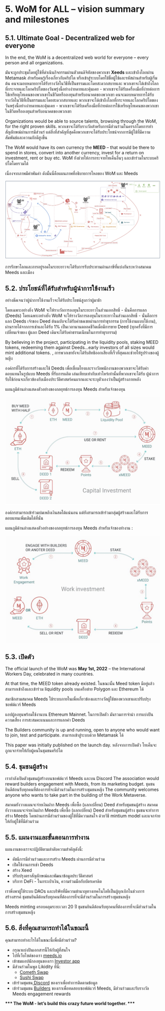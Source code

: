 # 5. WoM for ALL – vision summary and milestones

## 5.1. Ultimate Goal - Decentralized web for everyone

In the end, the WoM is a decentralized web world for everyone – every person and all organizations.

มันจะถูกประชุมโดยผู้ใช้ที่ดำเนินกิจกรรมผ่านตัวตนดิจิทัลของพวกเขา **Xeeds** และเข้าถึงโลกผ่าน Metamask สำหรับคนรู้เรื่องเกี่ยวกับคริปโต หรือเข้าสู่ระบบโดยใช้ชื่อผู้ใช้และรหัสผ่านสำหรับผู้เริ่มต้น คนจะมอบหมายการได้รับรางวัลในวิธีที่เป็นธรรมและโดยสะดวกสบายและ พวกเขาจะได้เข้าถึงโลกที่กระจายและโลกคริปโตของวันพรุ่งนี้อย่างง่ายดายและคุ้นเคย - พวกเขาจะได้รับเครื่องมือที่ง่ายต่อการใช้เหรียญโทเคนของพวกเขาในชีวิตหรือลงทุนสำหรับอนาคตของพวกเขา คนจะมอบหมายการได้รับรางวัลในวิธีที่เป็นธรรมและโดยสะดวกสบายและ พวกเขาจะได้เข้าถึงโลกที่กระจายและโลกคริปโตของวันพรุ่งนี้อย่างง่ายดายและคุ้นเคย - พวกเขาจะได้รับเครื่องมือที่ง่ายต่อการใช้เหรียญโทเคนของพวกเขาในชีวิตหรือลงทุนสำหรับอนาคตของพวกเขา

Organizations would be able to source talents, browsing through the WoM, for the right proven skills. พวกเขาจะได้รับรางวัลสำหรับการมีส่วนร่วมในครรภ์โดยการทำสัญลักษณ์ผ่านการมีส่วนร่ แต่สิ่งที่สำคัญที่สุดคือพวกเขาจะได้รับประโยชน์จากการมีผู้ใช้ที่มีความสัมพันธ์และความภักดีสูงขึ้น

The WoM would have its own currency the **MEED** – that would be there to spend in stores, convert into another currency, invest for a return on investment, rent or buy etc. WoM ยังช่วยให้การกระจายโทเค็นอื่นๆ และเข้าร่วมในระบบคริปโตโดยรวมได้

เนื่องจากภาพมีค่าพันคำ ดังนั้นนี่คือแผนภาพที่อธิบายการไหลของ WoM และ Meeds

![การไหลของ WoM และ Meeds](en/img/wom-flows.png)

การรักษาโลกและการอยู่รอดในระยะยาวจะได้รับการรับประทานผ่านภาษีที่แบ่งกันระหว่างสมาคม Meeds และเมือง

## 5.2. ประโยชน์ที่ได้รับสำหรับผู้นำการใช้งานเร็ว

อย่างชัดเจนว่าผู้นำการใช้งานเร็วจะได้รับประโยชน์สูงกว่าผู้มาช้า

โดยเฉพาะอย่างยิ่ง WoM จะให้รางวัลการลงทุนในระยะยาวในส่วนเอกสิทธิ์ - นั่นคือการแลก (Deeds) โดยเฉพาะอย่างยิ่ง WoM จะให้รางวัลการลงทุนในระยะยาวในส่วนเอกสิทธิ์ - นั่นคือการแลก Deeds เจ้าของ Deed ต้นฉบับจะได้รับค่าชดเชยผ่านการทำธุรกรรม (การใช้งานแบบใช้งาน), ผ่านรายได้จากการเช่าและได้รับ 1% เป็นเวลานานตลอดชีวิตเมื่อมีการขาย Deed (ทุกครั้งที่มีการเปลี่ยนเจ้าของ ผู้แลก Deed เดิมจะได้รับค่าธรรมเนียมในการทำธุรกรรม)

By believing in the project, participating in the liquidity pools, staking MEED tokens, redeeming them against Deeds...early investors of all sizes would mint additional tokens. , การพวกเขายังจะได้รับสิทธิออกเสียงที่เร็วที่สุดและช่วยให้รูปร่างของผู้หญิง

องค์กรที่ได้รับการสร้างและใช้ Deeds เพื่อเชื่อมโยงและรางวัลพนักงานของพวกเขาจะได้รับค่าตอบแทนในรูปแบบ Meeds ที่รับการผลิต เล่นเทียบเท่ากับเท่าไหร่เท่านั้นที่พวกเขาจะได้รับ ผู้นำการรับใช้ก่อนจะเกี่ยวข้องกับเมืองประวัติศาสตร์คนแรกและจะระบุตัวเองว่าเป็นผู้สร้างภายหลัง

แผนภูมิด้านล่างแสดงตัวอย่างของกลยุทธ์การลงทุน Meeds สำหรับเจ้าของทุน

![กลยุทธ์การลงทุน Meeds สำหรับเจ้าของทุน](en/img/invest-capital.png)

องค์กรสามารถเข้าร่วมบ่มเพลิงเงินสดได้แน่นอน แต่ยังสามารถเข้าร่วมกลุ่มผู้สร้างและได้รับการตอบแทนเพิ่มเติมได้ที่นั่น

แผนภูมิด้านล่างแสดงตัวอย่างของกลยุทธ์การลงทุน Meeds สำหรับเจ้าของทำงาน :

![กลยุทธ์การลงทุน Meeds สำหรับเจ้าของทำงาน](en/img/invest-work.png)

## 5.3. เปิดตัว

The official launch of the WoM was **May 1st, 2022** – the International Workers Day, celebrated in many countries.

At that time, the MEED token already existed. ในขณะนั้น Meed token มีอยู่แล้ว สามารถเข้าถึงและเข้าร่วม liquidity pools บนเครือข่าย Polygon และ Ethereum ได้

สมาชิกสามสมาคม Meeds ใช้ระบบภายในเพื่อเกี่ยวข้องและรางวัลผู้ใช้ของพวกเขาและปรับปรุงซอฟต์แวร์ Meeds

แอปผู้ลงทุนพร้อมใช้งานบน Ethereum Mainnet. ในการเปิดตัว มันรวมการจำนำ การแบ่งปันความเสี่ยง การสะสมคะแนนและการแลกค่า Deeds

The Builders community is up and running, open to anyone who would want to join, test and participate. สามารถเข้าสู่ระบบด้วย Metamask ได้

This paper was initially published on the launch day. หลังจากการเปิดตัว โทเค็นจะถูกแจกจ่ายให้กับผู้คนในชุมชนคริปโต

## 5.4. ชุมชนผู้สร้าง

เรากำลังเปิดตัวชุมชนผู้สร้างบนซอฟต์แวร์ Meeds และบน Discord The association would reward builders engagement with Meeds, from its marketing budget. ชุมชนยินดีต้อนรับทุกคนที่ต้องการที่จะมีส่วนร่วมในการสร้างชุมชนหญิง The community welcomes anyone who wants to take part in the building of the Work Metaverse.

สมาคมยังวางแผนจะจ่ายเงินฝาก Meeds เพื่อซื้อ (แลกเปลี่ยน) Deed สำหรับชุมชนผู้สร้าง สมาคมยังวางแผนจะจ่ายเงินฝาก Meeds เพื่อซื้อ (แลกเปลี่ยน) Deed สำหรับชุมชนผู้สร้าง ชุมชนจะทำการสร้าง Meeds โดยผ่านการมีส่วนร่วมของผู้ใช้ที่มีความสนใจ ด้วยวิธี mintium model และแจกจ่ายให้กับผู้ใช้ที่มีส่วนร่วม

## 5.5. แผนงานและขั้นตอนการทำงาน

แผนงานของเราจะปฏิบัติตามลำดับความสำคัญดังนี้:

- ดัชนีการมีส่วนร่วมและการสร้าง Meeds ผ่านการมีส่วนร่วม
- เปิดใช้งานการเช่า Deeds
- สร้าง Xeed
- ปรับปรุงตราสัญลักษณ์และพัฒนาข้อมูลประวัติศาสตร์
- บริการ DeFi - ในกระเป๋าเงิน, ความร่วมมือกับบัตรเครดิต

เราพึ่งพาผู้ใช้ระบบ DAOs และบริษัทที่มีความชำนาญทางเทคโนโลยีเป็นผู้บุกเบิกในช่วงการสร้างสรรค์ ชุมชนยินดีต้อนรับทุกคนที่ต้องการที่จะมีส่วนร่วมในการสร้างชุมชนหญิง

Meeds minting ครอบคลุมระยะเวลา 20 ปี ชุมชนยินดีต้อนรับทุกคนที่ต้องการที่จะมีส่วนร่วมในการสร้างชุมชนหญิง

## 5.6. สิ่งที่คุณสามารถทำได้ในขณะนี้

คุณสามารถทำอะไรได้ในขณะนี้เพื่อมีส่วนร่วม?

- กรุณาแบ่งปันเอกสารนี้ให้กับผู้ที่สนใจ
- ไปที่เว็บไซต์ของเรา [meeds.io](https://www.meeds.io/)
- เข้าชมแอปนักลงทุนของเรา [Investor app](https://meeds.io/investors)
- มีส่วนร่วมในพูล Likidity ที่นี่:
  - [Cometh Swap](https://swap.cometh.io/)
  - [Sushi Swap](https://sushi.com)
- เข้าร่วมชุมชน[ Discord](https://discord.com/invite/hAuADSq3) ของเราเพื่อทำการติดตามข้อมูล
- เข้าร่วมชุมชน [Builders](https://meeds.io/builders) ของเราเพื่อทดสอบซอฟต์แวร์ Meeds, มีส่วนร่วมและรับรางวัล Meeds engagement rewards

**\*\*\* The WoM - let’s build this crazy future world together. \*\*\***